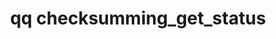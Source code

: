 ---
category: checksumming
command: checksumming_get_status
optional_options: []
permalink: /qq-cli-command-guide/checksumming/checksumming_get_status.html
positional_options: []
sidebar: qq_cli_command_reference_sidebar
summary: This section explains how to use the <code>qq checksumming_get_status</code>
  command.
synopsis: Get the checksumming status of the cluster.
title: qq checksumming_get_status
usage: qq checksumming_get_status [-h]
zendesk_source: qq CLI Command Guide

---
